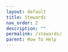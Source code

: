 ```yaml
---
layout: default
title: Stewards
nav_order: 2
description: ""
permalink: /stewards/
parent: How To Help
---
```



